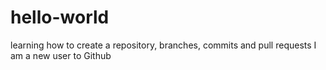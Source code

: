 # hello-world
learning how to create a repository, branches, commits and pull requests
I am a new user to Github
